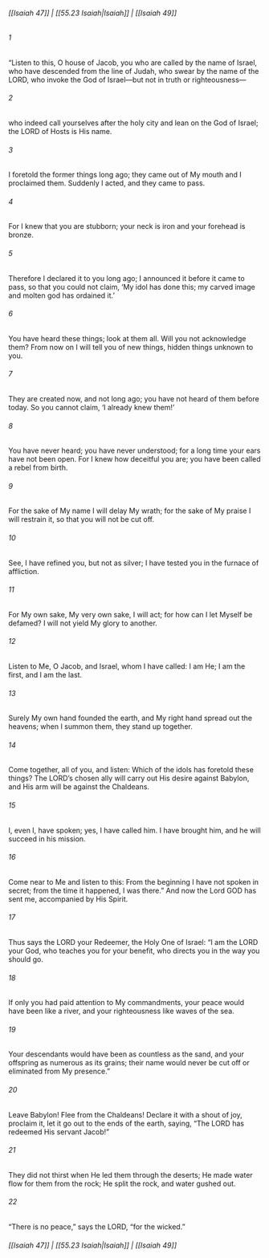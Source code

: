 
###### [[Isaiah 47]] | [[55.23 Isaiah|Isaiah]] | [[Isaiah 49]]

###### 1
“Listen to this, O house of Jacob, you who are called by the name of Israel, who have descended from the line of Judah, who swear by the name of the LORD, who invoke the God of Israel—but not in truth or righteousness—
###### 2
who indeed call yourselves after the holy city and lean on the God of Israel; the LORD of Hosts is His name.
###### 3
I foretold the former things long ago; they came out of My mouth and I proclaimed them. Suddenly I acted, and they came to pass.
###### 4
For I knew that you are stubborn; your neck is iron and your forehead is bronze.
###### 5
Therefore I declared it to you long ago; I announced it before it came to pass, so that you could not claim, ‘My idol has done this; my carved image and molten god has ordained it.’
###### 6
You have heard these things; look at them all. Will you not acknowledge them? From now on I will tell you of new things, hidden things unknown to you.
###### 7
They are created now, and not long ago; you have not heard of them before today. So you cannot claim, ‘I already knew them!’
###### 8
You have never heard; you have never understood; for a long time your ears have not been open. For I knew how deceitful you are; you have been called a rebel from birth.
###### 9
For the sake of My name I will delay My wrath; for the sake of My praise I will restrain it, so that you will not be cut off.
###### 10
See, I have refined you, but not as silver; I have tested you in the furnace of affliction.
###### 11
For My own sake, My very own sake, I will act; for how can I let Myself be defamed? I will not yield My glory to another.
###### 12
Listen to Me, O Jacob, and Israel, whom I have called: I am He; I am the first, and I am the last.
###### 13
Surely My own hand founded the earth, and My right hand spread out the heavens; when I summon them, they stand up together.
###### 14
Come together, all of you, and listen: Which of the idols has foretold these things? The LORD’s chosen ally will carry out His desire against Babylon, and His arm will be against the Chaldeans.
###### 15
I, even I, have spoken; yes, I have called him. I have brought him, and he will succeed in his mission.
###### 16
Come near to Me and listen to this: From the beginning I have not spoken in secret; from the time it happened, I was there.” And now the Lord GOD has sent me, accompanied by His Spirit.
###### 17
Thus says the LORD your Redeemer, the Holy One of Israel: “I am the LORD your God, who teaches you for your benefit, who directs you in the way you should go.
###### 18
If only you had paid attention to My commandments, your peace would have been like a river, and your righteousness like waves of the sea.
###### 19
Your descendants would have been as countless as the sand, and your offspring as numerous as its grains; their name would never be cut off or eliminated from My presence.”
###### 20
Leave Babylon! Flee from the Chaldeans! Declare it with a shout of joy, proclaim it, let it go out to the ends of the earth, saying, “The LORD has redeemed His servant Jacob!”
###### 21
They did not thirst when He led them through the deserts; He made water flow for them from the rock; He split the rock, and water gushed out.
###### 22
“There is no peace,” says the LORD, “for the wicked.”

###### [[Isaiah 47]] | [[55.23 Isaiah|Isaiah]] | [[Isaiah 49]]
